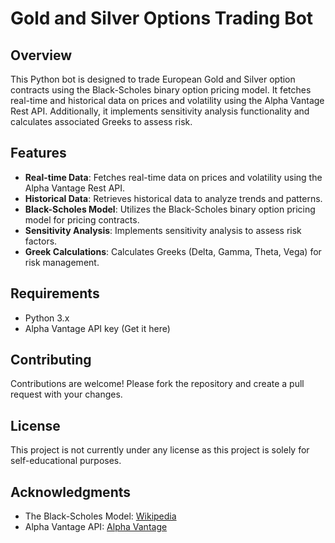 Gold and Silver Options Trading Bot
===================================

Overview
--------

This Python bot is designed to trade European Gold and Silver option contracts using the Black-Scholes binary option pricing model. It fetches real-time and historical data on prices and volatility using the Alpha Vantage Rest API. Additionally, it implements sensitivity analysis functionality and calculates associated Greeks to assess risk.

Features
--------

*   **Real-time Data**: Fetches real-time data on prices and volatility using the Alpha Vantage Rest API.
*   **Historical Data**: Retrieves historical data to analyze trends and patterns.
*   **Black-Scholes Model**: Utilizes the Black-Scholes binary option pricing model for pricing contracts.
*   **Sensitivity Analysis**: Implements sensitivity analysis to assess risk factors.
*   **Greek Calculations**: Calculates Greeks (Delta, Gamma, Theta, Vega) for risk management.

Requirements
------------

*   Python 3.x
*   Alpha Vantage API key (Get it here)

Contributing
------------

Contributions are welcome! Please fork the repository and create a pull request with your changes.

License
-------

This project is not currently under any license as this project is solely for self-educational purposes. 

Acknowledgments
---------------

*   The Black-Scholes Model: [Wikipedia](https://en.wikipedia.org/wiki/Black%E2%80%93Scholes_model)
*   Alpha Vantage API: [Alpha Vantage](https://www.alphavantage.co)


